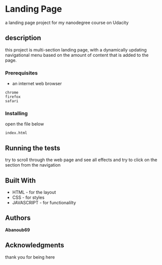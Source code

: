 # Landing Page

a landing page project for my nanodegree course on Udacity

## description

this project is multi-section landing page, with a dynamically updating navigational menu based on the amount of content that is added to the page.

### Prerequisites

- an internet web browser

```
chrome
firefox
safari
```

### Installing

open the file below

```
index.html
```

## Running the tests

try to scroll through the web page and see all effects
and try to click on the section from the navigation

## Built With

- HTML - for the layout
- CSS - for styles
- JAVASCRIPT - for functionalilty

## Authors

**Abanoub69**

## Acknowledgments

thank you for being here
